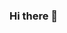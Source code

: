 ### Hi there 👋

<!--
**DarkDragon345/DarkDragon345** is a ✨ _special_ ✨ repository because its `README.md` (this file) appears on your GitHub profile.

![DarkDragon345's GitHub Stats](https://github-readme-stats.vercel.app/api?username=DarkDragon345&show_icons=true)
